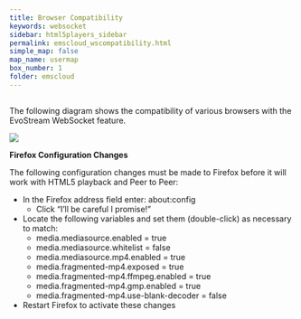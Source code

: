 ```yaml
---
title: Browser Compatibility
keywords: websocket
sidebar: html5players_sidebar
permalink: emscloud_wscompatibility.html
simple_map: false
map_name: usermap
box_number: 1
folder: emscloud
---
```




##  

The following diagram shows the compatibility of various browsers with the EvoStream WebSocket feature. 

![](images/emscloud/proto2.png)



**Firefox Configuration Changes**

The following configuration changes must be made to Firefox before it will work with HTML5 playback and Peer to Peer:

- In the Firefox address field enter: about:config
  - Click “I’ll be careful I promise!”
- Locate the following variables and set them (double-click) as necessary to match:
  - media.mediasource.enabled = true
  - media.mediasource.whitelist = false
  - media.mediasource.mp4.enabled = true
  - media.fragmented-mp4.exposed = true
  - media.fragmented-mp4.ffmpeg.enabled = true
  - media.fragmented-mp4.gmp.enabled = true
  - media.fragmented-mp4.use-blank-decoder = false
- Restart Firefox to activate these changes


